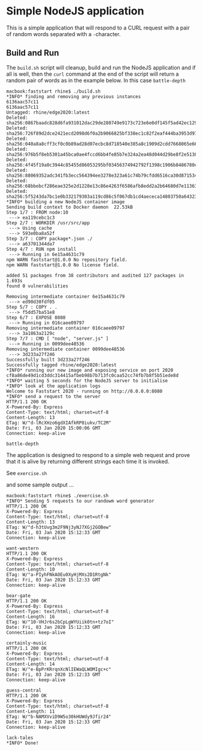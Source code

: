 # Simple NodeJS application

This is a simple application that will respond to a CURL request with a pair of random words separated with a `-`character.

## Build and Run

The `build.sh` script will cleanup, build and run the NodeJS application and if all is well, then the `curl` command at the end of the script will return a random pair of words as in the example below. In this case `battle-depth`

```
macbook:faststart rhine$ ./build.sh
*INFO* finding and removing any previous instances
6136aac57c11
6136aac57c11
Untagged: rhine/edge2020:latest
Deleted: sha256:0867baadc828d6fa931012dac29de280749e9173c723e6e0df145f5ad42ec129
Deleted: sha256:726f89d2dce2421ecd2098d6f0a2b9066825bf338ec1c82f2eaf444ba3953d97
Deleted: sha256:040a8a8cff3cf0c0b89ad28d07ecbc8d718540e385a8c1909d2cdd7668065e66
Deleted: sha256:976b5f8eb5301a45bca0ae4fccd6bb4fe85b7e324a2ea48d044d29be8f2e5138
Deleted: sha256:4f45f19a0c3944c85455d86053295bf03456374942792f1398c1906b8486780c
Deleted: sha256:88069352adc341fb3ecc564394ee3278e323a61c74b79cfdd6516ca30d871534
Deleted: sha256:68bbebcf286eae325e2d1228e13c86e4263f6586afb8edd2a2b64680d7e11363
Deleted: sha256:5f5243da7bc1e0b332179303a119cd86c5f067db1cd4aececa14803750a64323
*INFO* building a new NodeJS container image
Sending build context to Docker daemon  22.53kB
Step 1/7 : FROM node:10
 ---> ea119cebc1c3
Step 2/7 : WORKDIR /usr/src/app
 ---> Using cache
 ---> 593e0ba8a52f
Step 3/7 : COPY package*.json ./
 ---> a63701344da7
Step 4/7 : RUN npm install
 ---> Running in 6e15a4631c79
npm WARN faststart@1.0.0 No repository field.
npm WARN faststart@1.0.0 No license field.

added 51 packages from 38 contributors and audited 127 packages in 1.693s
found 0 vulnerabilities

Removing intermediate container 6e15a4631c79
 ---> ed90d30fdf05
Step 5/7 : COPY . .
 ---> f5dd57ba51e8
Step 6/7 : EXPOSE 8080
 ---> Running in 016caee09797
Removing intermediate container 016caee09797
 ---> 3a1863a2129c
Step 7/7 : CMD [ "node", "server.js" ]
 ---> Running in 0099dee48536
Removing intermediate container 0099dee48536
 ---> 3d233a27f246
Successfully built 3d233a27f246
Successfully tagged rhine/edge2020:latest
*INFO* running our new image and exposing service on port 2020
cf8a86de49d1cd3ddc314415afbeb98b7b713fc0caa52cc74fb7b8f5b51ede8d
*INFO* waiting 5 seconds for the NodeJS server to initialise
*INFO* look at the application logs
Welcome to Faststart 2020 - running on http://0.0.0.0:8080
*INFO* send a request to the server
HTTP/1.1 200 OK
X-Powered-By: Express
Content-Type: text/html; charset=utf-8
Content-Length: 13
ETag: W/"d-lRcXHzo6gdXIAfkRP0iukv/TC2M"
Date: Fri, 03 Jan 2020 15:00:06 GMT
Connection: keep-alive

battle-depth
```
The application is designed to respond to a simple web request and prove that it is alive by returning different strings each time it is invoked.

See `exercise.sh`

and some sample output ...

```
macbook:faststart rhine$ ./exercise.sh
*INFO* Sending 5 requests to our randowm word generator
HTTP/1.1 200 OK
X-Powered-By: Express
Content-Type: text/html; charset=utf-8
Content-Length: 13
ETag: W/"d-h3tUvg3m2F9Nj3yNJ7XGj2GOBew"
Date: Fri, 03 Jan 2020 15:12:33 GMT
Connection: keep-alive

want-western
HTTP/1.1 200 OK
X-Powered-By: Express
Content-Type: text/html; charset=utf-8
Content-Length: 10
ETag: W/"a-PIyhFNkAOEu0XyHjMXs2D1RtgNk"
Date: Fri, 03 Jan 2020 15:12:33 GMT
Connection: keep-alive

bear-gate
HTTP/1.1 200 OK
X-Powered-By: Express
Content-Type: text/html; charset=utf-8
Content-Length: 16
ETag: W/"10-VHJr6s2bCpLgWYUiik0tn+tz7oI"
Date: Fri, 03 Jan 2020 15:12:33 GMT
Connection: keep-alive

certainly-music
HTTP/1.1 200 OK
X-Powered-By: Express
Content-Type: text/html; charset=utf-8
Content-Length: 14
ETag: W/"e-BpPrKRrqnXcNlIEWaQLWOMIgc+c"
Date: Fri, 03 Jan 2020 15:12:33 GMT
Connection: keep-alive

guess-central
HTTP/1.1 200 OK
X-Powered-By: Express
Content-Type: text/html; charset=utf-8
Content-Length: 11
ETag: W/"b-NAMXVviD9W5o30kHUWdy9Jfir24"
Date: Fri, 03 Jan 2020 15:12:33 GMT
Connection: keep-alive

lack-tales
*INFO* Done!
```
